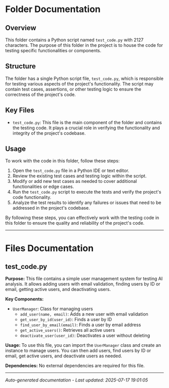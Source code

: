 # Folder Documentation

## Overview
This folder contains a Python script named `test_code.py` with 2127 characters. The purpose of this folder in the project is to house the code for testing specific functionalities or components.

## Structure
The folder has a single Python script file, `test_code.py`, which is responsible for testing various aspects of the project's functionality. The script may contain test cases, assertions, or other testing logic to ensure the correctness of the project's code.

## Key Files
- `test_code.py`: This file is the main component of the folder and contains the testing code. It plays a crucial role in verifying the functionality and integrity of the project's codebase.

## Usage
To work with the code in this folder, follow these steps:
1. Open the `test_code.py` file in a Python IDE or text editor.
2. Review the existing test cases and testing logic within the script.
3. Modify or add new test cases as needed to cover additional functionalities or edge cases.
4. Run the `test_code.py` script to execute the tests and verify the project's code functionality.
5. Analyze the test results to identify any failures or issues that need to be addressed in the project's codebase.

By following these steps, you can effectively work with the testing code in this folder to ensure the quality and reliability of the project's code.

---

# Files Documentation

## test_code.py

**Purpose:** This file contains a simple user management system for testing AI analysis. It allows adding users with email validation, finding users by ID or email, getting active users, and deactivating users.

**Key Components:**
- `UserManager`: Class for managing users
  - `add_user(name, email)`: Adds a new user with email validation
  - `get_user_by_id(user_id)`: Finds a user by ID
  - `find_user_by_email(email)`: Finds a user by email address
  - `get_active_users()`: Retrieves all active users
  - `deactivate_user(user_id)`: Deactivates a user without deleting

**Usage:** To use this file, you can import the `UserManager` class and create an instance to manage users. You can then add users, find users by ID or email, get active users, and deactivate users as needed.

**Dependencies:** No external dependencies are required for this file.

---
*Auto-generated documentation - Last updated: 2025-07-17 19:01:05*
